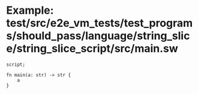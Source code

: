 # Example: test/src/e2e_vm_tests/test_programs/should_pass/language/string_slice/string_slice_script/src/main.sw

```sway
script;

fn main(a: str) -> str {
    a
}

```
